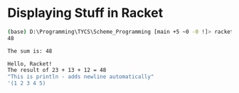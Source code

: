 # Displaying Stuff in Racket

```sh
(base) D:\Programming\TYCS\Scheme_Programming [main +5 ~0 -0 !]> racket .\diplaying_stuff.rkt
48

The sum is: 48

Hello, Racket!
The result of 23 + 13 + 12 = 48
"This is println - adds newline automatically"
'(1 2 3 4 5)
```
